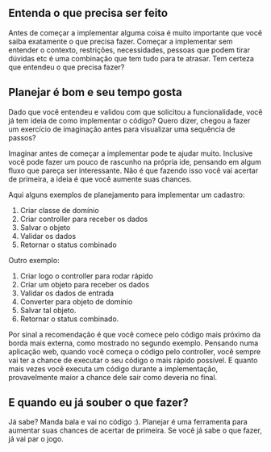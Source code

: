 ## Entenda o que precisa ser feito

Antes de começar a implementar alguma coisa é muito importante que você saiba exatamente o que precisa fazer. Começar a implementar sem entender o contexto, restrições, necessidades, pessoas que podem tirar dúvidas etc é uma combinação que tem tudo para te atrasar. Tem certeza que entendeu o que precisa fazer?

## Planejar é bom e seu tempo gosta

Dado que você entendeu e validou com que solicitou a funcionalidade, você já tem ideia de como implementar o código? Quero dizer, chegou a fazer um exercício de imaginação antes para visualizar uma sequência de passos?

Imaginar antes de começar a implementar pode te ajudar muito. Inclusive você pode fazer um pouco de rascunho na própria ide, pensando em algum fluxo que pareça ser interessante. Não é que fazendo isso você vai acertar de primeira, a ideia é que você aumente suas chances. 

Aqui alguns exemplos de planejamento para implementar um cadastro:

1. Criar classe de domínio
2. Criar controller para receber os dados
3. Salvar o objeto
4. Validar os dados
5. Retornar o status combinado

Outro exemplo:

1. Criar logo o controller para rodar rápido
2. Criar um objeto para receber os dados
3. Validar os dados de entrada
4. Converter para objeto de domínio
5. Salvar tal objeto.
6. Retornar o status combinado.

Por sinal a recomendação é que você comece pelo código mais próximo da borda mais externa, como mostrado no segundo exemplo. Pensando numa aplicação web, quando você começa o código pelo controller, você sempre vai ter a chance de executar o seu código o mais rápido possível. E quanto mais vezes você executa um código durante a implementação, provavelmente maior a chance dele sair como deveria no final. 

## E quando eu já souber o que fazer?

Já sabe? Manda bala e vai no código :). Planejar é uma ferramenta para aumentar suas chances de acertar de primeira. Se você já sabe o que fazer, já vai par o jogo.